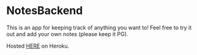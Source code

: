 # NotesBackend
This is an app for keeping track of anything you want to! Feel free to try it out and add your own notes (please keep it PG).

Hosted [HERE](https://ancient-chamber-43090.herokuapp.com/) on Heroku.
